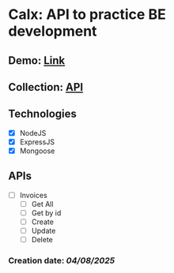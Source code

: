# Calx: API to practice BE development
## Demo: [Link]()
## Collection: [API]()
## Technologies  
  - [x] NodeJS
  - [x] ExpressJS
  - [x] Mongoose

## APIs
  - [ ] Invoices
    - [ ] Get All
    - [ ] Get by id
    - [ ] Create
    - [ ] Update
    - [ ] Delete

### Creation date: _04/08/2025_
